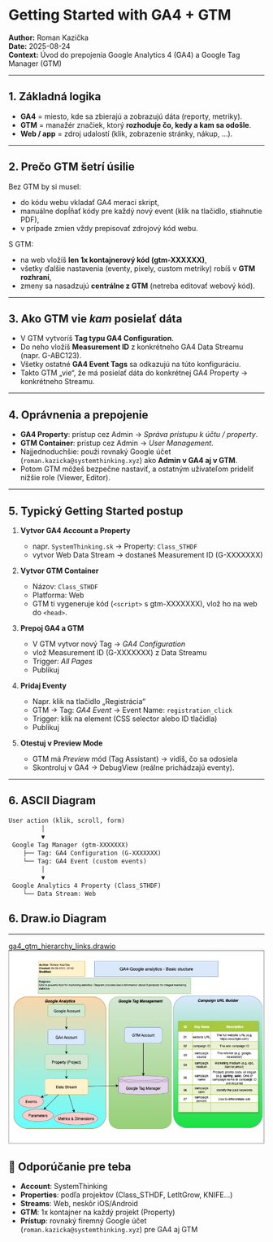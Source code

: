 # Getting Started with GA4 + GTM

**Author:** Roman Kazička  
**Date:** 2025-08-24  
**Context:** Úvod do prepojenia Google Analytics 4 (GA4) a Google Tag Manager (GTM)

---

## 1. Základná logika

- **GA4** = miesto, kde sa zbierajú a zobrazujú dáta (reporty, metriky).  
- **GTM** = manažér značiek, ktorý **rozhoduje čo, kedy a kam sa odošle**.  
- **Web / app** = zdroj udalostí (klik, zobrazenie stránky, nákup, …).  

---

## 2. Prečo GTM šetrí úsilie

Bez GTM by si musel:  
- do kódu webu vkladať GA4 merací skript,  
- manuálne dopĺňať kódy pre každý nový event (klik na tlačidlo, stiahnutie PDF),  
- v prípade zmien vždy prepisovať zdrojový kód webu.  

S GTM:  
- na web vložíš **len 1x kontajnerový kód (gtm-XXXXXX)**,  
- všetky ďalšie nastavenia (eventy, pixely, custom metriky) robíš v **GTM rozhraní**,  
- zmeny sa nasadzujú **centrálne z GTM** (netreba editovať webový kód).  

---

## 3. Ako GTM vie *kam* posielať dáta

- V GTM vytvoríš **Tag typu GA4 Configuration**.  
- Do neho vložíš **Measurement ID** z konkrétneho GA4 Data Streamu (napr. G-ABC123).  
- Všetky ostatné **GA4 Event Tags** sa odkazujú na túto konfiguráciu.  
- Takto GTM „vie“, že má posielať dáta do konkrétnej GA4 Property → konkrétneho Streamu.  

---

## 4. Oprávnenia a prepojenie

- **GA4 Property**: prístup cez Admin → *Správa prístupu k účtu / property*.  
- **GTM Container**: prístup cez Admin → *User Management*.  
- Najjednoduchšie: použi rovnaký Google účet (`roman.kazicka@systemthinking.xyz`) ako **Admin v GA4 aj v GTM**.  
- Potom GTM môžeš bezpečne nastaviť, a ostatným užívateľom prideliť nižšie role (Viewer, Editor).  

---

## 5. Typický Getting Started postup

1. **Vytvor GA4 Account a Property**  
   - napr. `SystemThinking.sk` → Property: `Class_STHDF`  
   - vytvor Web Data Stream → dostaneš Measurement ID (G-XXXXXXX)  

2. **Vytvor GTM Container**  
   - Názov: `Class_STHDF`  
   - Platforma: Web  
   - GTM ti vygeneruje kód (`<script>` s gtm-XXXXXXX), vlož ho na web do `<head>`.  

3. **Prepoj GA4 a GTM**  
   - V GTM vytvor nový Tag → *GA4 Configuration*  
   - vlož Measurement ID (G-XXXXXXX) z Data Streamu  
   - Trigger: *All Pages*  
   - Publikuj  

4. **Pridaj Eventy**  
   - Napr. klik na tlačidlo „Registrácia“  
   - GTM → Tag: *GA4 Event* → Event Name: `registration_click`  
   - Trigger: klik na element (CSS selector alebo ID tlačidla)  
   - Publikuj  

5. **Otestuj v Preview Mode**  
   - GTM má *Preview* mód (Tag Assistant) → vidíš, čo sa odosiela  
   - Skontroluj v GA4 → DebugView (reálne prichádzajú eventy).  

---

## 6. ASCII Diagram

```plaintext
User action (klik, scroll, form)
         │
         ▼
 Google Tag Manager (gtm-XXXXXXX)
    ├── Tag: GA4 Configuration (G-XXXXXXX)
    └── Tag: GA4 Event (custom events)
         │
         ▼
 Google Analytics 4 Property (Class_STHDF)
    └── Data Stream: Web
```
## 6. Draw.io Diagram
---
[ga4_gtm_hierarchy_links.drawio](./ga4_gtm_hierarchy_links.drawio)
![ga4_gtm_hierarchy_links.png](./ga4_gtm_hierarchy_links.png)


## 🎯 Odporúčanie pre teba

- **Account**: SystemThinking  
- **Properties**: podľa projektov (Class_STHDF, LetItGrow, KNIFE…)  
- **Streams**: Web, neskôr iOS/Android  
- **GTM**: 1x kontajner na každý projekt (Property)  
- **Prístup**: rovnaký firemný Google účet (`roman.kazicka@systemthinking.xyz`) pre GA4 aj GTM
